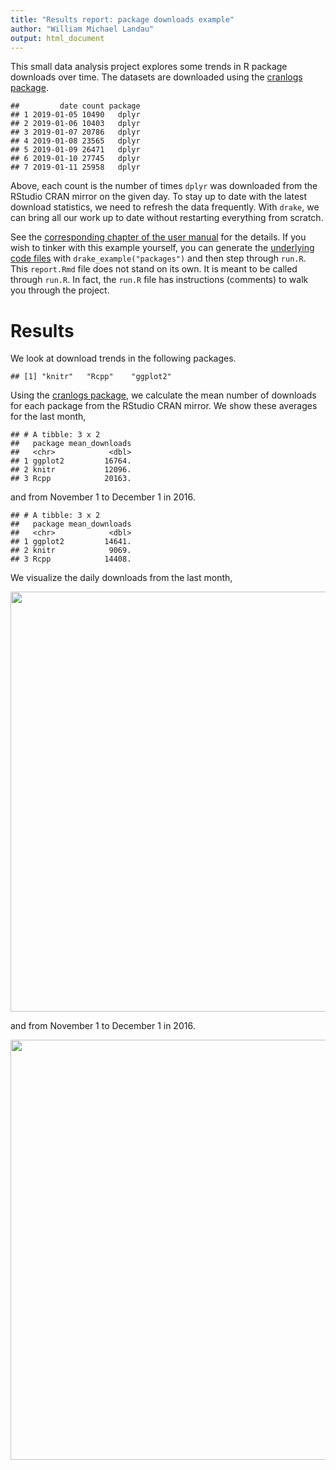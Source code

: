 ```yaml
---
title: "Results report: package downloads example"
author: "William Michael Landau"
output: html_document
---
```




This small data analysis project explores some trends in R package downloads over time. The datasets are downloaded using the [cranlogs package](https://github.com/metacran/cranlogs).


```
##         date count package
## 1 2019-01-05 10490   dplyr
## 2 2019-01-06 10403   dplyr
## 3 2019-01-07 20786   dplyr
## 4 2019-01-08 23565   dplyr
## 5 2019-01-09 26471   dplyr
## 6 2019-01-10 27745   dplyr
## 7 2019-01-11 25958   dplyr
```

Above, each count is the number of times `dplyr` was downloaded from the RStudio CRAN mirror on the given day. To stay up to date with the latest download statistics, we need to refresh the data frequently. With `drake`, we can bring all our work up to date without restarting everything from scratch. 

See the [corresponding chapter of the user manual](https://ropenscilabs.github.io/drake-manual/example-packages.html) for the details. If you wish to tinker with this example yourself, you can generate the [underlying code files](https://github.com/ropensci/drake/tree/master/inst/examples/packages) with `drake_example("packages")` and then step through `run.R`. This `report.Rmd` file does not stand on its own. It is meant to be called through `run.R`. In fact, the `run.R` file has instructions (comments) to walk you through the project.

# Results

We look at download trends in the following packages.


```
## [1] "knitr"   "Rcpp"    "ggplot2"
```

Using the [cranlogs package](https://github.com/metacran/cranlogs), we calculate the mean number of downloads for each package from the RStudio CRAN mirror. We show these averages for the last month,


```
## # A tibble: 3 x 2
##   package mean_downloads
##   <chr>            <dbl>
## 1 ggplot2         16764.
## 2 knitr           12096.
## 3 Rcpp            20163.
```

and from November 1 to December 1 in 2016.


```
## # A tibble: 3 x 2
##   package mean_downloads
##   <chr>            <dbl>
## 1 ggplot2         14641.
## 2 knitr            9069.
## 3 Rcpp            14408.
```

We visualize the daily downloads from the last month,

<img src="Drake-CRAN-downloads_files/figure-html/reportplotrecent-1.png" width="672" />

and from November 1 to December 1 in 2016.

<img src="Drake-CRAN-downloads_files/figure-html/reportplotolder-1.png" width="672" />
